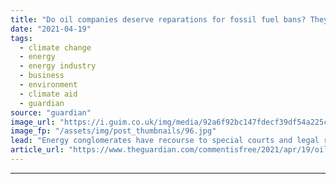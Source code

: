 ```yaml
---
title: "Do oil companies deserve reparations for fossil fuel bans? They'll try to get them | Nicolás M Perrone"
date: "2021-04-19"
tags: 
  - climate change
  - energy
  - energy industry
  - business
  - environment
  - climate aid
  - guardian
source: "guardian"
image_url: "https://i.guim.co.uk/img/media/92a6f92bc147fdecf39df54a225c5cce00af8c45/0_399_4647_2789/master/4647.jpg?width=460&quality=85&auto=format&fit=max&s=9c9796ae6f4a878165804821d4d639fd"
image_fp: "/assets/img/post_thumbnails/96.jpg"
lead: "Energy conglomerates have recourse to special courts and legal regimes that they helped design – and they won’t go down without a fightPhasing out fossil fuel is a crucial step to address the climate emergency. But to do so will mean facing not only ..."
article_url: "https://www.theguardian.com/commentisfree/2021/apr/19/oil-companies-dont-deserve-reparations-for-fossil-fuel-bans-theyll-still-want-them"
---
```


---
